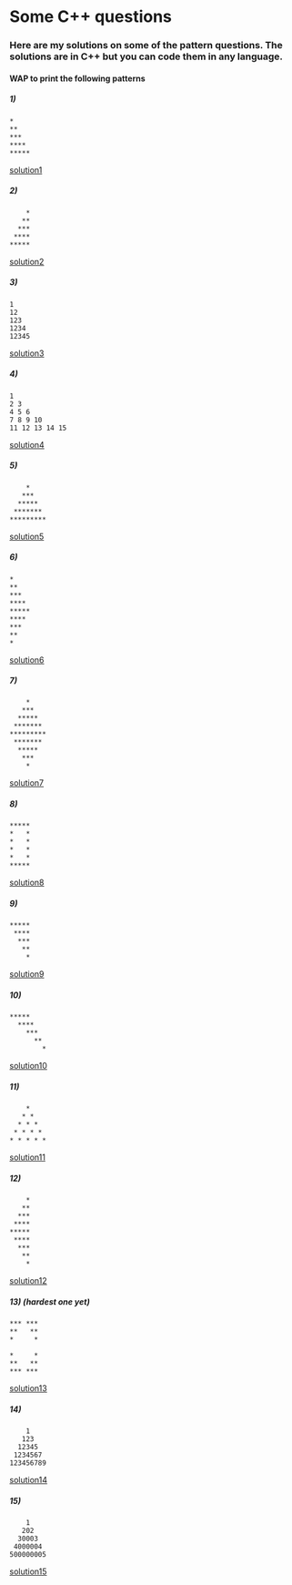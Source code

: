 # Some C++ questions  
### Here are my solutions on some of the pattern questions. The solutions are in C++ but you can code them in any language.
#### WAP to print the following patterns 
##### 1) 
```
*
**
***
****
*****
```
[solution1](https://github.com/Ashish-012/C-Patterns/blob/master/pattern1.cpp)
##### 2)
```
    *
   **
  ***
 ****
*****
```
[solution2](https://github.com/Ashish-012/C-Patterns/blob/master/pattern2.cpp)
##### 3)
```
1
12
123
1234
12345
```
[solution3](https://github.com/Ashish-012/C-Patterns/blob/master/pattern3.cpp)
##### 4)
```
1
2 3
4 5 6
7 8 9 10
11 12 13 14 15
```
[solution4](https://github.com/Ashish-012/C-Patterns/blob/master/pattern4.cpp)
##### 5)
```
    *
   ***
  *****
 *******
*********
```
[solution5](https://github.com/Ashish-012/C-Patterns/blob/master/pattern5.cpp)
##### 6)
```
*
**
***
****
*****
****
***
**
*
```
[solution6](https://github.com/Ashish-012/C-Patterns/blob/master/pattern6.cpp)
##### 7)
```
    *
   ***
  *****
 *******
*********
 *******
  *****
   ***
    *
```
[solution7](https://github.com/Ashish-012/C-Patterns/blob/master/pattern7.cpp)
##### 8)
```
*****
*   *
*   *
*   *
*   *
*****
```
[solution8](https://github.com/Ashish-012/C-Patterns/blob/master/pattern8.cpp)
##### 9)
```
*****
 ****
  ***
   **
    *
```
[solution9](https://github.com/Ashish-012/C-Patterns/blob/master/pattern9.cpp)
##### 10)
```
*****
  ****
    ***
      **
        *
```
[solution10](https://github.com/Ashish-012/C-Patterns/blob/master/pattern10.cpp)
##### 11)
```
    *
   * *
  * * *
 * * * *
* * * * *
```
[solution11](https://github.com/Ashish-012/C-Patterns/blob/master/pattern11.cpp)
##### 12)
```
    *
   **
  ***
 ****
*****
 ****
  ***
   **
    *
```
[solution12](https://github.com/Ashish-012/C-Patterns/blob/master/pattern12.cpp)
##### 13) (hardest one yet)
```
*** ***
**   **
*     *

*     *
**   **
*** ***
```
[solution13](https://github.com/Ashish-012/C-Patterns/blob/master/pattern13.cpp)
##### 14)
```
    1
   123
  12345
 1234567
123456789
```
[solution14](https://github.com/Ashish-012/C-Patterns/blob/master/pattern14.cpp)
##### 15)
```
    1
   202
  30003
 4000004
500000005
```
[solution15](https://github.com/Ashish-012/C-Patterns/blob/master/pattern15.cpp)
